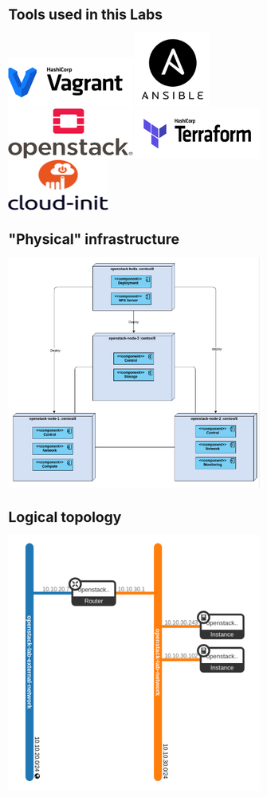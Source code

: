 # Tools used in this Labs

<img src="./assets/vagrant.png" width="250" height="100">
<img src="./assets/ansible.png" width="150" height="150">
<img src="./assets/openstack.png" width="250" height="100">
<img src="./assets/terraform.png" width="250" height="100">
<img src="./assets/cloud_init.png" width="200" height="100">

# "Physical" infrastructure
![](../deployment.png)

# Logical topology
![](../topo.png)
